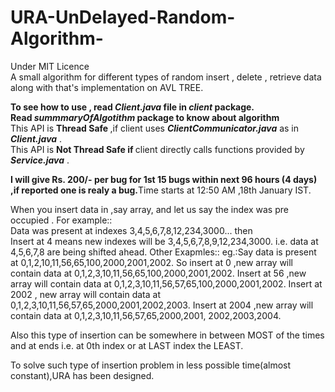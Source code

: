 # URA-UnDelayed-Random-Algorithm-
Under MIT Licence<br>
A small algorithm for different types of random insert , delete , retrieve data along with that's implementation on AVL TREE.

<b>To see how to use , read <i>Client.java</i> file in <i>client</i> package.</b><br>
<b>Read <i>summmaryOfAlgotithm</i> package to know about algorithm</b><br>
This API is <b>Thread Safe </b>,if client uses <b><i>ClientCommunicator.java</i></b> as in <b><i>Client.java</i></b> .<br>
This API is <b>Not Thread Safe if </b>client directly calls functions provided by <b><i>Service.java</i></b> .

<b>I will give Rs. 200/- per bug for 1st 15 bugs within next 96 hours (4 days) ,if reported one is realy a bug.</b>Time starts at 12:50 AM ,18th January IST. 

When you insert data in ,say array, and let us say the index was pre occupied .
For example::<br>
Data was present at indexes 3,4,5,6,7,8,12,234,3000... then <br>
Insert at 4 means new indexes will be 3,4,5,6,7,8,9,12,234,3000. i.e. data at 4,5,6,7,8 are being shifted ahead.
Other Exapmles::
eg.:Say data is present at 0,1,2,10,11,56,65,100,2000,2001,2002.
So insert at   0 ,new array will contain data at 0,1,2,3,10,11,56,65,100,2000,2001,2002.
Insert at 56 ,new array will contain data at 0,1,2,3,10,11,56,57,65,100,2000,2001,2002.
Insert at 2002 , new array will contain data at 0,1,2,3,10,11,56,57,65,2000,2001,2002,2003.
Insert at 2004 ,new array will contain data at 0,1,2,3,10,11,56,57,65,2000,2001, 2002,2003,2004.

Also  this type of insertion can  be somewhere in between MOST of the times  and at ends i.e. at 0th index or at LAST index the LEAST.

To solve such type of insertion problem in less possible time(almost constant),URA has been designed.


